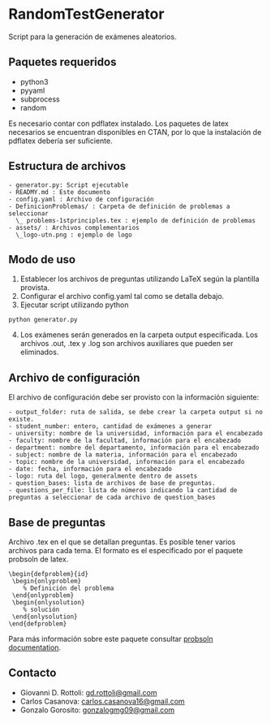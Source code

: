 # RandomTestGenerator

Script para la generación de exámenes aleatorios. 

## Paquetes requeridos
- python3
- pyyaml
- subprocess
- random

Es necesario contar con pdflatex instalado. Los paquetes de latex necesarios se encuentran disponibles en CTAN, por lo que la instalación de pdflatex debería ser suficiente.

## Estructura de archivos
```
- generator.py: Script ejecutable 
- READMY.md : Este documento
- config.yaml : Archivo de configuración
- DefinicionProblemas/ : Carpeta de definición de problemas a seleccionar
  \_ problems-1stprinciples.tex : ejemplo de definición de problemas
- assets/ : Archivos complementarios
  \_logo-utn.png : ejemplo de logo
```

## Modo de uso

1. Establecer los archivos de preguntas utilizando LaTeX según la plantilla provista. 
2. Configurar el archivo config.yaml tal como se detalla debajo.
3. Ejecutar script utilizando python
```
python generator.py
```
4. Los exámenes serán generados en la carpeta output especificada. Los archivos .out, .tex y .log son archivos auxiliares que pueden ser eliminados.

## Archivo de configuración

El archivo de configuración debe ser provisto con la información siguiente:
```
- output_folder: ruta de salida, se debe crear la carpeta output si no existe.
- student_number: entero, cantidad de exámenes a generar
- university: nombre de la universidad, información para el encabezado
- faculty: nombre de la facultad, información para el encabezado
- department: nombre del departamento, información para el encabezado
- subject: nombre de la materia, información para el encabezado
- topic: nombre de la universidad, información para el encabezado
- date: fecha, información para el encabezado
- logo: ruta del logo, generalmente dentro de assets
- question_bases: lista de archivos de base de preguntas.
- questions_per_file: lista de números indicando la cantidad de preguntas a seleccionar de cada archivo de question_bases
```
## Base de preguntas

Archivo .tex en el que se detallan preguntas. Es posible tener varios archivos para cada tema.
El formato es el especificado por el paquete probsoln de latex. 

```
\begin{defproblem}{id}
 \begin{onlyproblem}
    % Definición del problema
 \end{onlyproblem}
 \begin{onlysolution}
    % solución
 \end{onlysolution}
\end{defproblem}
```

Para más información sobre este paquete consultar [probsoln documentation](http://ctan.dcc.uchile.cl/macros/latex/contrib/probsoln/probsoln.pdf).

## Contacto

- Giovanni D. Rottoli: gd.rottoli@gmail.com
- Carlos Casanova: carlos.casanova16@gmail.com
- Gonzalo Gorosito: gonzalogmg09@gmail.com




